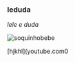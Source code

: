 ### leduda


_lele e duda_


![soquinhobebe](https://media1.tenor.com/m/wAx8P0HZlJAAAAAC/gap-slapped.gif)


[hjkhl](youtube.com0
